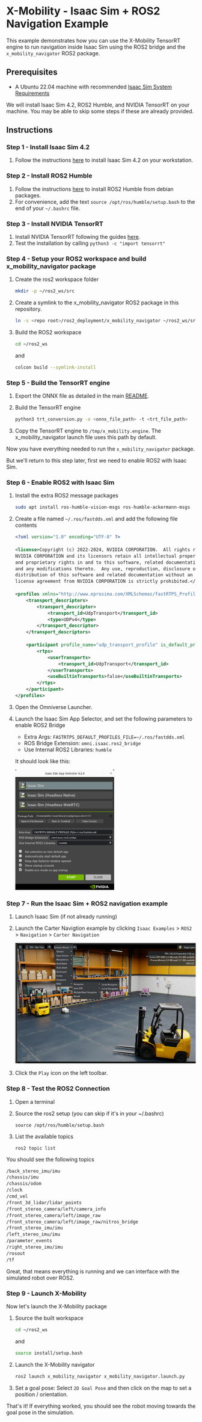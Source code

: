 # X-Mobility - Isaac Sim + ROS2 Navigation Example

This example demonstrates how you can use the X-Mobility TensorRT engine
to run navigation inside Isaac Sim using the ROS2 bridge and the ``x_mobility_navigator`` ROS2 package.

## Prerequisites

- A Ubuntu 22.04 machine with recommended [Isaac Sim System Requirements](https://docs.omniverse.nvidia.com/isaacsim/latest/installation/requirements.html)

We will install Isaac Sim 4.2, ROS2 Humble, and NVIDIA TensorRT on your machine.  You may be able to skip some steps if these are already
provided.

## Instructions

### Step 1 - Install Isaac Sim 4.2

1. Follow the instructions [here](https://docs.omniverse.nvidia.com/isaacsim/latest/installation/install_workstation.html) to install Isaac Sim 4.2 on your workstation.

### Step 2 - Install ROS2 Humble

1. Follow the instructions [here](https://docs.ros.org/en/humble/Installation/Ubuntu-Install-Debs.html) to install ROS2 Humble from debian packages.
2. For convenience, add the text ``source /opt/ros/humble/setup.bash`` to the end of your ``~/.bashrc`` file.

### Step 3 - Install NVIDIA TensorRT

1. Install NVIDIA TensorRT following the guides [here](https://docs.nvidia.com/deeplearning/tensorrt/10.8.0/installing-tensorrt/installing.html#).
2. Test the installation by calling ``python3 -c "import tensorrt"``

### Step 4 - Setup your ROS2 workspace and build x_mobility_navigator package

1. Create the ros2 workspace folder

    ```bash
    mkdir -p ~/ros2_ws/src
    ```

2. Create a symlink to the x_mobility_navigator ROS2 package in this repository.

    ```bash
    ln -s <repo root>/ros2_deployment/x_mobility_navigator ~/ros2_ws/src/x_mobility_navigator
    ```

3. Build the ROS2 workspace

    ```bash
    cd ~/ros2_ws
    ```

    and 

    ```bash
    colcon build --symlink-install
    ```

### Step 5 - Build the TensorRT engine

1. Export the ONNX file as detailed in the main [README](../README.md).
2. Build the TensorRT engine

    ```bash
    python3 trt_conversion.py -o <onnx_file_path> -t <trt_file_path>
    ```
3. Copy the TensorRT engine to ``/tmp/x_mobility.engine``.  The x_mobility_navigator launch file uses this path by default.

Now you have everything needed to run the ``x_mobility_navigator`` package.  

But we'll return to this step later, first we need to enable ROS2 with Isaac Sim.

### Step 6 - Enable ROS2 with Isaac Sim

1. Install the extra ROS2 message packages

    ```bash
    sudo apt install ros-humble-vision-msgs ros-humble-ackermann-msgs
    ```

2. Create a file named ``~/.ros/fastdds.xml`` and add the following file contents

    ```xml
    <?xml version="1.0" encoding="UTF-8" ?>

    <license>Copyright (c) 2022-2024, NVIDIA CORPORATION.  All rights reserved.
    NVIDIA CORPORATION and its licensors retain all intellectual property
    and proprietary rights in and to this software, related documentation
    and any modifications thereto.  Any use, reproduction, disclosure or
    distribution of this software and related documentation without an express
    license agreement from NVIDIA CORPORATION is strictly prohibited.</license>

    <profiles xmlns="http://www.eprosima.com/XMLSchemas/fastRTPS_Profiles" >
        <transport_descriptors>
            <transport_descriptor>
                <transport_id>UdpTransport</transport_id>
                <type>UDPv4</type>
            </transport_descriptor>
        </transport_descriptors>

        <participant profile_name="udp_transport_profile" is_default_profile="true">
            <rtps>
                <userTransports>
                    <transport_id>UdpTransport</transport_id>
                </userTransports>
                <useBuiltinTransports>false</useBuiltinTransports>
            </rtps>
        </participant>
    </profiles>
    ```

3. Open the Omniverse Launcher.
4. Launch the Isaac Sim App Selector, and set the following parameters to enable ROS2 Bridge

    - Extra Args: ``FASTRTPS_DEFAULT_PROFILES_FILE=~/.ros/fastdds.xml``
    - ROS Bridge Extension: ``omni.isaac.ros2_bridge``
    - Use Internal ROS2 Libraries: ``humble``

    It should look like this:

    <img src="../images/ros2_bridge_configuration.png" height=320/>


### Step 7 - Run the Isaac Sim + ROS2 navigation example

1. Launch Isaac Sim (if not already running)
2. Launch the Carter Navigtion example by clicking ``Isaac Examples`` > ``ROS2`` > ``Navigation`` > ``Carter Navigation``

    <img src="../images/carter_navigation.png" height=320/>

3. Click the ``Play`` icon on the left toolbar.

### Step 8 - Test the ROS2 Connection

1. Open a terminal
2. Source the ros2 setup (you can skip if it's in your ~/.bashrc)

    ```
    source /opt/ros/humble/setup.bash
    ```

3. List the available topics

    ```
    ros2 topic list
    ```

You should see the following topics

```bash
/back_stereo_imu/imu
/chassis/imu
/chassis/odom
/clock
/cmd_vel
/front_3d_lidar/lidar_points
/front_stereo_camera/left/camera_info
/front_stereo_camera/left/image_raw
/front_stereo_camera/left/image_raw/nitros_bridge
/front_stereo_imu/imu
/left_stereo_imu/imu
/parameter_events
/right_stereo_imu/imu
/rosout
/tf
```

Great, that means everything is running and we can interface with the simulated robot over ROS2.

### Step 9 - Launch X-Mobility

Now let's launch the X-Mobility package

1. Source the built workspace

    ```bash
    cd ~/ros2_ws
    ```

    and

    ```bash
    source install/setup.bash
    ```

2. Launch the X-Mobility navigator

    ```bash
    ros2 launch x_mobility_navigator x_mobility_navigator.launch.py
    ```

3. Set a goal pose: Select ``2D Goal Pose`` and then click on the map to set a position / orientation.

That's it!  If everything worked, you should see the robot moving towards the goal pose in the simulation.

